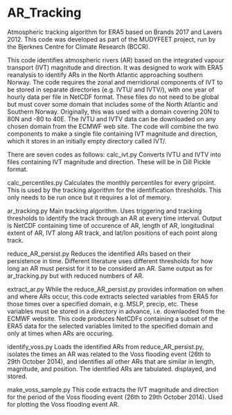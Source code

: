 # AR_Tracking
Atmospheric tracking algorithm for ERA5 based on Brands 2017 and Lavers 2012.
This code was developed as part of the MUDYFEET project, run by the Bjerknes Centre for Climate Research (BCCR).

This code identifies atmospheric rivers (AR) based on the integrated vapour transport (IVT) magnitude and direction. 
It was designed to work with ERA5 reanalysis to identify ARs in the North Atlantic approaching southern Norway.
The code requires the zonal and merridional components of IVT to be stored in separate directories (e.g. IVTU/ and IVTV/), with one year of hourly data per file in NetCDF format. 
These files do not need to be global but must cover some domain that includes some of the North Atlantic and Southern Norway.
Originally, this was used with a domain covering 20N to 80N and -80 to 40E.
The IVTU and IVTV data can be downloaded on any chosen domain from the ECMWF web site.
The code will combine the two components to make a single file containing IVT magnitude and direction, which it stores in an initially empty directory called IVT/.

There are seven codes as follows:
calc_ivt.py
Converts IVTU and IVTV into files containing IVT magnitude and direction. These will be in Dill Pickle format.

calc_percentiles.py
Calculates the monthly percentiles for every gripoint. This is used by the tracking algorithm for the identification thresholds. This only needs to be run once but it requires a lot of memory.

ar_tracking.py
Main tracking algorithm. Uses triggering and tracking thresholds to identify the track through an AR at every time interval.
Output is NetCDF containing time of occurence of AR, length of AR, longitudinal extent of AR, IVT along AR track, and lat/lon positions of each point along track. 

reduce_AR_persist.py
Reduces the identified ARs based on their persistence in time. Different literature uses different thresholds for how long an AR must persist for it to be considerd an AR. Same output as for ar_tracking.py but with reduced numbers of AR.

extract_ar.py 
While the reduce_AR_persist.py provides information on when and where ARs occur, this code extracts selected variables from ERA5 for those times over a specified domain, e.g. MSLP, precip, etc. These variables must be stored in a directory in advance, i.e. downlaoded from the ECMWF website. 
This code produces NetCDFs containing a subset of the ERA5 data for the selected variables limited to the specified domain and only at times when ARs are occuring. 

identify_voss.py
Loads the identified ARs from reduce_AR_persist.py, isolates the times an AR was related to the Voss flooding event (26th to 29th October 2014), and identifies all other ARs that are similar in length, magnitude, and position. 
The identified ARs are tabulated. displayed, and stored.

make_voss_sample.py
This code extracts the IVT magnitude and direction for the period of the Voss flooding event (26th to 29th October 2014).
Used for plotting the Voss flooding event AR.


  
